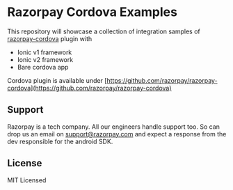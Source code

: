 # Razorpay Cordova Examples

This repository will showcase a collection of integration samples of [razorpay-cordova](https://github.com/razorpay/razorpay-cordova) plugin with

- Ionic v1 framework
- Ionic v2 framework
- Bare cordova app

Cordova plugin is available under [https://github.com/razorpay/razorpay-cordova](https://github.com/razorpay/razorpay-cordova)

## Support

Razorpay is a tech company. All our engineers handle support too. So can drop us an email on [support@razorpay.com](mailto:support@razorpay.com) and expect a response from the dev responsible for the android SDK.

## License

MIT Licensed
